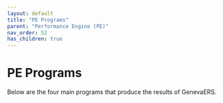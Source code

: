 ```yaml
---
layout: default
title: "PE Programs"
parent: "Performance Engine (PE)"
nav_order: 52
has_children: true
---
```

# PE Programs
Below are the four main programs that produce the results of GenevaERS.
